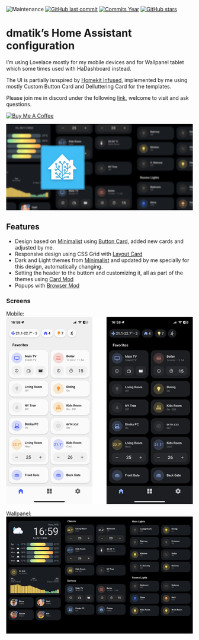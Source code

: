 ![Maintenance](https://img.shields.io/maintenance/yes/2021.svg?style=plasticr)
[![GitHub last commit](https://img.shields.io/github/last-commit/dmatik/homeassistant-config.svg?style=plasticr)](https://github.com/dmatik/homeassistant-config/commits/master)
[![Commits Year](https://img.shields.io/github/commit-activity/y/dmatik/homeassistant-config.svg?style=plasticr)](https://github.com/dmatik/homeassistant-config/commits/master)
[![GitHub stars](https://img.shields.io/github/stars/dmatik/homeassistant-config.svg?style=plasticr)](https://github.com/dmatik/homeassistant-config/stargazers)


# dmatik’s Home Assistant configuration

I’m using Lovelace mostly for my mobile devices and for Wallpanel tablet which some times used with HaDashboard instead.

The UI is partially isnspired by [Homekit Infused](https://github.com/jimz011/homekit-infused), implemented by me using mostly Custom Button Card and Delluttering Card for the templates.

Please join me in discord under the following [link](https://discord.gg/ayZ3Kkg), welcome to visit and ask questions.

<a href="https://www.buymeacoffee.com/bg7MaEJHc" target="_blank"><img height="41px" width="167px" src="https://cdn.buymeacoffee.com/buttons/default-orange.png" alt="Buy Me A Coffee"></a>

![alt text](https://github.com/dmatik/homeassistant-config/blob/master/images/screens/banner.png "Banner")

## Features
- Design based on [Minimalist](https://ui-lovelace-minimalist.netlify.app/) using [Button Card](https://github.com/custom-cards/button-card), added new cards and adjusted by me.
- Responsive design using CSS Grid with [Layout Card](https://github.com/thomasloven/lovelace-layout-card)
- Dark and Light themes from [Minimalist](https://ui-lovelace-minimalist.netlify.app/) and updated by me specially for this design, automatically changing.
- Setting the header to the buttom and customizing it, all as part of the themes using [Card Mod](https://github.com/thomasloven/lovelace-card-mod)
- Popups with [Browser Mod](https://github.com/thomasloven/hass-browser_mod)

### Screens

Mobile:    
![alt text](https://github.com/dmatik/homeassistant-config/blob/master/images/screens/mobile_new.png "Mobile")

Wallpanel:     
![alt text](https://github.com/dmatik/homeassistant-config/blob/master/images/screens/view_kiosk.png "Wallpanel")

